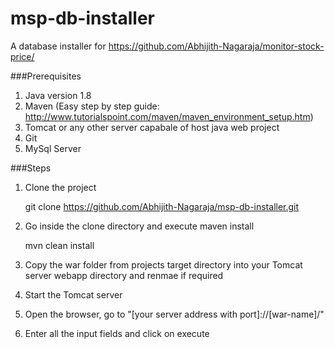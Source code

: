 # msp-db-installer
  A database installer for https://github.com/Abhijith-Nagaraja/monitor-stock-price/

###Prerequisites
1. Java version 1.8
2. Maven (Easy step by step guide: http://www.tutorialspoint.com/maven/maven_environment_setup.htm)
3. Tomcat or any other server capabale of host java web project
4. Git
5. MySql Server

###Steps
1. Clone the project

      git clone https://github.com/Abhijith-Nagaraja/msp-db-installer.git
2. Go inside the clone directory and execute maven install
 
      mvn clean install
3. Copy the war folder from projects target directory into your Tomcat server webapp directory and renmae if required
4. Start the Tomcat server
5. Open the browser, go to "[your server address with port]://[war-name]/"
6. Enter all the input fields and click on execute
